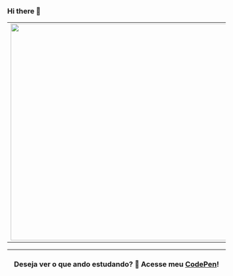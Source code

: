 ### Hi there 👋

<center>
  <table style="border=""">
    <tr>
        <td><img width="500px" align="center" src="https://github-readme-stats.vercel.app/api/top-langs/?username=koekoki&hide=hack&layout=compact&theme=dark" /></td>
        <td><img width="500px" align="center" src="https://github-readme-stats.vercel.app/api?username=koekoki&theme=dark&show_icons=true"/></td>
    </tr>   
  </table>
  <hr>
    <h3> Deseja ver o que ando estudando? 👀 Acesse meu <a href="https://codepen.io/kaiky-matsumoto">CodePen</a>!</h3>
</center>
